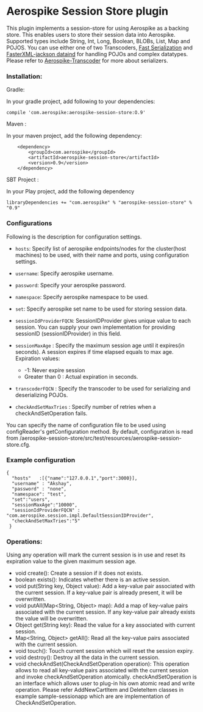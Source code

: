 # Aerospike Session Store plugin

This plugin implements a session-store for using Aerospike as a backing store. This enables users to store their session 
data into Aerospike. Supported types include String, Int, Long, Boolean, BLOBs, List, Map and POJOS. 
You can use either one of two Transcoders, [Fast Serialization](https://github.com/RuedigerMoeller/fast-serialization) 
and [FasterXML-jackson dataind](https://github.com/FasterXML/jackson-databind/wiki/Serialization-Features)
for handling POJOs and complex datatypes. Please refer to [Aerospike-Transcoder](https://github.com/aerospike/aerospike-java-plugins/tree/master/transcoder) for more about serializers.

### Installation:

Gradle:

In your gradle project, add following to your dependencies:

```
compile 'com.aerospike:aerospike-session-store:O.9'
```
Maven : 

In your maven project, add the following dependency:

```
	<dependency>
		<groupId>com.aerospike</groupId>
		<artifactId>aerospike-session-store</artifactId>
		<version>0.9</version>
	</dependency>

```

SBT Project :

In your Play project, add the following dependency

```
libraryDependencies += "com.aerospike" % "aerospike-session-store" % "0.9"
```


### Configurations

Following is the description for configuration settings.
	
* ```hosts```: Specify list of aerospike endpoints/nodes for the cluster(host machines) to be used, with their
	 name and ports, using configuration settings. 
* ```username```: Specify aerospike username. 
* ```password```: Specify your aerospike password. 
* ```namespace```: Specify aerospike namespace to be used.
* ```set```: Specify aerospike set name to be used for storing session data. 
* ```sessionIdProviderFQCN```: SessionIDProvider gives unique value to each session.
	You can supply your own implementation for providing sessionID (sessionIDProvider) in this field.
* ```sessionMaxAge``` : Specify the maximum session age until it expires(in seconds). A session expires if time elapsed equals to max age.
Expiration values:  
    - -1: Never expire session
	- Greater than 0 : Actual expiration in seconds.
    
* ```transcoderFQCN``` : Specify the transcoder to be used for 
	serializing and deserializing POJOs.
* ```checkAndSetMaxTries``` : Specify number of retries when 
	a checkAndSetOperation fails. 

You can specify the name of configuration file to be used using configReader's getConfiguration method. 
By default, configuration is read from /aerospike-session-store/src/test/resources/aerospike-session-store.cfg.

### Example configuration

```
{
  "hosts"	:[{"name":"127.0.0.1","port":3000}],
  "username" : "Akshay",
  "password" : "none",
  "namespace": "test",
  "set":"users",
  "sessionMaxAge":"10000",
  "sessionIdProviderFQCN" : "com.aerospike.session.impl.DefaultSessionIDProvider",
  "checkAndSetMaxTries":"5"
 }
```

### Operations:
Using any operation will mark the current session is in use and reset its expiration value to the given maximum session age.

* void create():
	Create a session if it does not exists. 
* boolean exists():
	Indicates whether there is an active session.
* void put(String key, Object value):
	Add a key-value pair associated with the current session. If a key-value pair is already present,
	it will be overwritten. 
* void putAll(Map<String, Object> map):
	Add a map of key-value pairs associated with the current session. If any key-value pair already exists 
	the value will be overwritten.
* Object get(String key):
	Read the value for a key associated with current session.
* Map<String, Object> getAll():
	Read all the key-value pairs associated with the current session.
* void touch():
	Touch current session which will reset the session expiry.
* void destroy():
	Destroy all the data in the current session.
* void checkAndSet(CheckAndSetOperation operation):
	This operation allows to read all key-value pairs associated with the current session 
	and invoke checkAndSetOperation atomically. checkAndSetOperation is an interface which 
	allows user to plug-in his own atomic read and write operation. Please refer 
	AddNewCartItem and DeleteItem classes in example sample-sessionapp which are
	are implementation of CheckAndSetOperation. 
